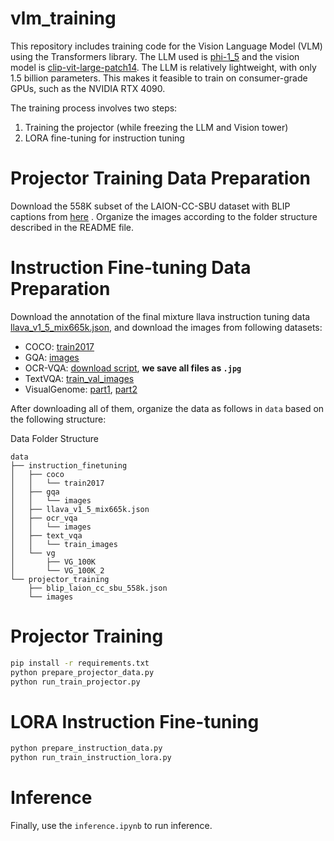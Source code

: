 # vlm_training
This repository includes training code for the Vision Language Model (VLM) using the Transformers library. The LLM used is [phi-1_5](https://huggingface.co/microsoft/phi-1_5) and the vision model is [clip-vit-large-patch14](https://huggingface.co/openai/clip-vit-large-patch14). The LLM is relatively lightweight, with only 1.5 billion parameters. This makes it feasible to train on consumer-grade GPUs, such as the NVIDIA RTX 4090.

The training process involves two steps:

1. Training the projector (while freezing the LLM and Vision tower)
2. LORA fine-tuning for instruction tuning

# Projector Training Data Preparation
Download the 558K subset of the LAION-CC-SBU dataset with BLIP captions from [here](https://huggingface.co/datasets/liuhaotian/LLaVA-Pretrain) . Organize the images according to the folder structure described in the README file.



# Instruction Fine-tuning Data Preparation
Download the annotation of the final mixture llava instruction tuning data [llava_v1_5_mix665k.json](https://huggingface.co/datasets/liuhaotian/LLaVA-Instruct-150K/blob/main/llava_v1_5_mix665k.json), and download the images from following datasets:

- COCO: [train2017](http://images.cocodataset.org/zips/train2017.zip)
- GQA: [images](https://downloads.cs.stanford.edu/nlp/data/gqa/images.zip)
- OCR-VQA: [download script](https://drive.google.com/drive/folders/1_GYPY5UkUy7HIcR0zq3ZCFgeZN7BAfm_?usp=sharing), **we save all files as `.jpg`**
- TextVQA: [train_val_images](https://dl.fbaipublicfiles.com/textvqa/images/train_val_images.zip)
- VisualGenome: [part1](https://cs.stanford.edu/people/rak248/VG_100K_2/images.zip), [part2](https://cs.stanford.edu/people/rak248/VG_100K_2/images2.zip)

After downloading all of them, organize the data as follows in `data` based on the following structure:


Data Folder Structure
```
data
├── instruction_finetuning
│   ├── coco
│   │   └── train2017
│   ├── gqa
│   │   └── images
│   ├── llava_v1_5_mix665k.json
│   ├── ocr_vqa
│   │   └── images
│   ├── text_vqa
│   │   └── train_images
│   └── vg
│       ├── VG_100K
│       └── VG_100K_2
└── projector_training
    ├── blip_laion_cc_sbu_558k.json
    └── images
```

# Projector Training

```bash
pip install -r requirements.txt
python prepare_projector_data.py
python run_train_projector.py
```


# LORA Instruction Fine-tuning

```bash
python prepare_instruction_data.py
python run_train_instruction_lora.py
```

# Inference
Finally, use the `inference.ipynb` to run inference.